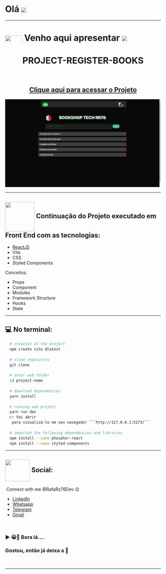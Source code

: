 # Olá <img src="https://media.giphy.com/media/l1J9sBOqBIvnafnUc/giphy.gif" align="center" width="85">

---

# <img src="https://media.giphy.com/media/XwcRflO9HD0Sk6RaRM/giphy.gif" align="center" height="25" width="55"> Venho aqui apresentar <img src="https://media.giphy.com/media/LmqitTYGsNMiWu3VWO/giphy.gif" align="center" width="65">

# <div align="center"> PROJECT-REGISTER-BOOKS

<br>

## <div align="center">[Clique aqui para acessar o Projeto](https://rafarz76dev-cadbookshop-react.netlify.app/)

<div align="center">
<img width="1212" alt="Screen Shot 2022-07-21 at 22 39 08" src="Cad_BookShop_Front.png">
 </div>

---

## <img src="https://media.giphy.com/media/eBqEQyWGdgSNgRVLCV/giphy.gif" align="center" height="95" width="95"> Continuação do Projeto executado em Front End com as tecnologias:
- [ReactJS](https://reactjs.org/)
- Vite
- CSS
- Styled Components

Conceitos:

- Props
- Component
- Modules
- Framework Structure
- Hooks
- State

---

## :computer: No terminal:

````bash
  # creation of the project
  npm create vite @latest

  # clone repository
  git clone

  # enter web folder
  cd project-name

  # download dependencies
  yarn install

  # running web project
  yarn run dev
  👉 Vai abrir
   para visualizá-lo em seu navegador ```http://127.0.0.1:5173/```

  # imported the following dependencies and libraries
  npm install --save phosphor-react
  npm install --save styled-components
````

---

## <img src="https://media.giphy.com/media/hWhzyAxIu6rVS5AKbP/giphy.gif" align="center"  height="70" width="80"> Social:

&nbsp;Connect with me @RafaRz76Dev :wink:
<br />

- [LinkedIn](https://www.linkedin.com/in/rafael-raizer/)
- [Whatsapp](https://api.whatsapp.com/send/?phone=47999327137)
- [Telegram](https://t.me/RafaRaizer76)
- [Gmail](mailto:rafaelraizer76@gmail.com)

<br />

### ▶ 😀👀 Bora lá....

### Gostou, então já deixa a 🌟

<br />

---

[react]: https://pt-br.reactjs.org/docs/getting-started.html
[hooks/states]: https://reactjs.org/docs/hooks-state.html
[props]: https://pt-br.reactjs.org/docs/components-and-props.html
